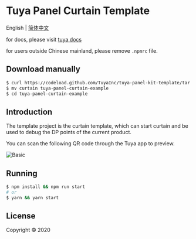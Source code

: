 # Tuya Panel Curtain Template

English | [简体中文](./README-zh_CN.md)

for docs, please visit [tuya docs](https://docs.tuya.com)

for users outside Chinese mainland, please remove `.npmrc` file.

## Download manually

```bash
$ curl https://codeload.github.com/TuyaInc/tuya-panel-kit-template/tar.gz/develop | tar -xz --strip=2 tuya-panel-kit-template-develop/examples/curtain
$ mv curtain tuya-panel-curtain-example
$ cd tuya-panel-curtain-example
```

## Introduction

The template project is the curtain template, which can start curtain and be used to debug the DP points of the current product.

You can scan the following QR code through the Tuya app to preview.

![Basic](https://images.tuyacn.com/rms-static/66b917b0-b9ef-11ea-96f0-cda03b175b6c-1593424845995.png?tyName=WX20200629-180007@2x.png)

## Running

```bash
$ npm install && npm run start
# or
$ yarn && yarn start
```

## License

Copyright © 2020
